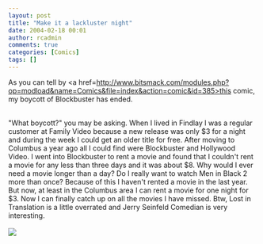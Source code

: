 ```yaml
---
layout: post
title: "Make it a lackluster night"
date: 2004-02-18 00:01
author: rcadmin
comments: true
categories: [Comics]
tags: []
---
```

As you can tell by <a href=http://www.bitsmack.com/modules.php?op=modload&name=Comics&file=index&action=comic&id=385>this comic,</a> my boycott of Blockbuster has ended.
<br />

<br />
"What boycott?" you may be asking. When I lived in Findlay I was a regular customer at Family Video because a new release was only $3 for a night and during the week I could get an older title for free. After moving to Columbus a year ago all I could find were Blockbuster and Hollywood Video. I went into Blockbuster to rent a movie and found that I couldn't rent a movie for any less than three days and it was about $8. Why would I ever need a movie longer than a day? Do I really want to watch Men in Black 2 more than once? Because of this I haven't rented a movie in the last year. But now, at least in the Columbus area I can rent a movie for one night for $3. Now I can finally catch up on all the movies I have missed. Btw, Lost in Translation is a little overrated and Jerry Seinfeld Comedian is very interesting.<Br><br><!--more--><img src='/wp/wp-content/comics/20040218.gif' alt'' />
